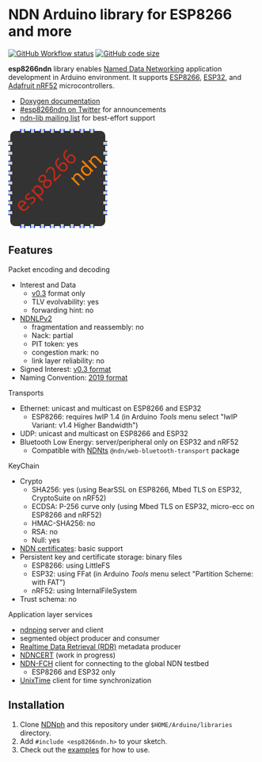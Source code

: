 # NDN Arduino library for ESP8266 and more

[![GitHub Workflow status](https://img.shields.io/github/workflow/status/yoursunny/esp8266ndn/build?style=flat)](https://github.com/yoursunny/esp8266ndn/actions) [![GitHub code size](https://img.shields.io/github/languages/code-size/yoursunny/esp8266ndn?style=flat)](https://github.com/yoursunny/esp8266ndn)

**esp8266ndn** library enables [Named Data Networking](https://named-data.net/) application development in Arduino environment. It supports [ESP8266](https://github.com/esp8266/Arduino), [ESP32](https://github.com/espressif/arduino-esp32), and [Adafruit nRF52](https://github.com/adafruit/Adafruit_nRF52_Arduino) microcontrollers.

* [Doxygen documentation](https://esp8266ndn.ndn.today/)
* [#esp8266ndn on Twitter](https://twitter.com/hashtag/esp8266ndn) for announcements
* [ndn-lib mailing list](https://www.lists.cs.ucla.edu/mailman/listinfo/ndn-lib) for best-effort support

![esp8266ndn logo](docs/logo.svg)

## Features

Packet encoding and decoding

* Interest and Data
  * [v0.3](https://named-data.net/doc/NDN-packet-spec/0.3/) format only
  * TLV evolvability: yes
  * forwarding hint: no
* [NDNLPv2](https://redmine.named-data.net/projects/nfd/wiki/NDNLPv2)
  * fragmentation and reassembly: no
  * Nack: partial
  * PIT token: yes
  * congestion mark: no
  * link layer reliability: no
* Signed Interest: [v0.3 format](https://named-data.net/doc/NDN-packet-spec/0.3/signed-interest.html)
* Naming Convention: [2019 format](https://named-data.net/publications/techreports/ndn-tr-22-2-ndn-memo-naming-conventions/)

Transports

* Ethernet: unicast and multicast on ESP8266 and ESP32
  * ESP8266: requires lwIP 1.4 (in Arduino *Tools* menu select "lwIP Variant: v1.4 Higher Bandwidth")
* UDP: unicast and multicast on ESP8266 and ESP32
* Bluetooth Low Energy: server/peripheral only on ESP32 and nRF52
  * Compatible with [NDNts](https://yoursunny.com/p/NDNts/) `@ndn/web-bluetooth-transport` package

KeyChain

* Crypto
  * SHA256: yes (using BearSSL on ESP8266, Mbed TLS on ESP32, CryptoSuite on nRF52)
  * ECDSA: P-256 curve only (using Mbed TLS on ESP32, micro-ecc on ESP8266 and nRF52)
  * HMAC-SHA256: no
  * RSA: no
  * Null: yes
* [NDN certificates](https://named-data.net/doc/ndn-cxx/0.7.1/specs/certificate-format.html): basic support
* Persistent key and certificate storage: binary files
  * ESP8266: using LittleFS
  * ESP32: using FFat (in Arduino *Tools* menu select "Partition Scheme: with FAT")
  * nRF52: using InternalFileSystem
* Trust schema: no

Application layer services

* [ndnping](https://github.com/named-data/ndn-tools/tree/master/tools/ping) server and client
* segmented object producer and consumer
* [Realtime Data Retrieval (RDR)](https://redmine.named-data.net/projects/ndn-tlv/wiki/RDR) metadata producer
* [NDNCERT](https://github.com/named-data/ndncert/wiki/NDNCERT-Protocol-0.3) (work in progress)
* [NDN-FCH](https://github.com/named-data/NDN-FCH) client for connecting to the global NDN testbed
  * ESP8266 and ESP32 only
* [UnixTime](https://github.com/yoursunny/ndn6-tools/blob/master/unix-time-service.md) client for time synchronization

## Installation

1. Clone [NDNph](https://github.com/yoursunny/NDNph) and this repository under `$HOME/Arduino/libraries` directory.
2. Add `#include <esp8266ndn.h>` to your sketch.
3. Check out the [examples](examples/) for how to use.
